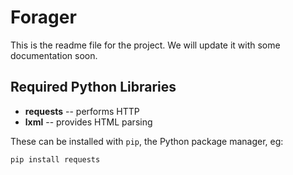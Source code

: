 Forager
=======

This is the readme file for the project.
We will update it with some documentation soon. 

Required Python Libraries
-------------------------
* **requests** -- performs HTTP 
* **lxml** -- provides HTML parsing

These can be installed with `pip`, the Python package manager, eg: 

`pip install requests`

